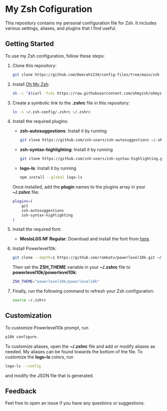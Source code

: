 # My Zsh Cofiguration

This repository contains my personal configuration file for Zsh. It includes various settings, aliases, and plugins that I find useful.

## Getting Started

To use my Zsh configuration, follow these steps:

1. Clone this repository:
	```bash
	git clone https://github.com/Deerah1234/config-files/tree/main/zsh
	```
2. Install [Oh My Zsh](https://ohmyz.sh/):
	```bash
	sh -c "$(curl -fsSL https://raw.githubusercontent.com/ohmyzsh/ohmyzsh/master/tools/install.sh)"
	```
3. Create a symbolic link to the **.zshrc** file in this repository:
	```bash
	ln -s ~/.zsh-config/.zshrc ~/.zshrc
	```
4. Install the required plugins:
	- **zsh-autosuggestions**: Install it by running
		```bash
		git clone https://github.com/zsh-users/zsh-autosuggestions ~/.oh-my-zsh/custom/plugins/zsh-autosuggestions
		```
	- **zsh-syntax-highlighting**: Install it by running
		```bash
		git clone https://github.com/zsh-users/zsh-syntax-highlighting.git ~/.oh-my-zsh/custom/plugins/zsh-syntax-highlighting
		```
	- **logo-ls**: Install it by running
		```bash
		npm install --global logo-ls
		```

	Once installed, add the **plugin** names to the plugins array in your **~/.zshrc** file:
	```bash
	plugins=(
		git
		zsh-autosuggestions
		zsh-syntax-highlighting
	)
	```

5. Install the required font:

	- **MesloLGS NF Regular**: Download and install the font from [here](https://github.com/romkatv/powerlevel10k#meslo-nerd-font-patched-for-powerlevel10k).

6. Install Powerlevel10k:
	```bash
	git clone --depth=1 https://github.com/romkatv/powerlevel10k.git ~/.oh-my-zsh/custom/themes/powerlevel10k
	```
	Then set the **ZSH_THEME** variable in your **~/.zshrc** file to **powerlevel10k/powerlevel10k**:
	```bash
	ZSH_THEME="powerlevel10k/powerlevel10k"
	```
7. Finally, run the following command to refresh your Zsh configuration:
	```bash
	source ~/.zshrc
	```

## Customization
To customize Powerlevel10k prompt, run 
```bash
p10k configure.
```
To customize aliases, open the **~/.zshrc** file and add or modify aliases as needed. My aliases can be found towards the bottom of the file.
To customize the **logo-ls** colors, run 
```bash
logo-ls --config
```
and modify the JSON file that is generated.

## Feedback

Feel free to open an issue if you have any questions or suggestions.
